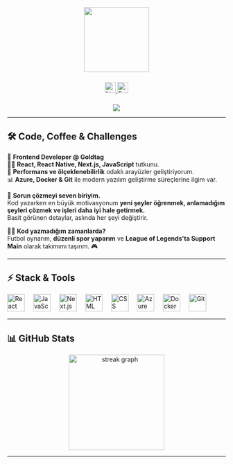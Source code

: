 <div align="center">
  <img height="150" src="https://media1.giphy.com/media/v1.Y2lkPTc5MGI3NjExNWRmZXI5bmxkOWp2OTZtaW13NndpMGFseGV2Nzl2bjR5dHZ5d2pmbyZlcD12MV9pbnRlcm5hbF9naWZfYnlfaWQmY3Q9Zw/fByehYIrOIzO8XolJK/giphy.gif"  />
</div>

###

<div align="center">
  <a href="https://www.linkedin.com/in/yigitogulbayarlar">
    <img src="https://img.shields.io/static/v1?message=LinkedIn&logo=linkedin&label=&color=0077B5&logoColor=white&labelColor=&style=for-the-badge" height="25" alt="LinkedIn" />
  </a>
  <a href="mailto:yigitogulbayarlar@goldtagapp.com">
    <img src="https://img.shields.io/static/v1?message=Email&logo=gmail&label=&color=EA4335&logoColor=white&labelColor=&style=for-the-badge" height="25" alt="Email" />
  </a>
</div>

###

<div align="center">
  <img src="https://visitor-badge.laobi.icu/badge?page_id=yigitGoldtag.yigitGoldtag&" />
</div>

---

## 🛠 Code, Coffee & Challenges

📍 **Frontend Developer @ Goldtag**  
👨‍💻 **React, React Native, Next.js, JavaScript** tutkunu.  
🚀 **Performans ve ölçeklenebilirlik** odaklı arayüzler geliştiriyorum.  
📊 **Azure, Docker & Git** ile modern yazılım geliştirme süreçlerine ilgim var.  

🧩 **Sorun çözmeyi seven biriyim.**  
Kod yazarken en büyük motivasyonum **yeni şeyler öğrenmek, anlamadığım şeyleri çözmek ve işleri daha iyi hale getirmek.**  
Basit görünen detaylar, aslında her şeyi değiştirir.

🏋️‍♂️ **Kod yazmadığım zamanlarda?**  
Futbol oynarım, **düzenli spor yaparım** ve **League of Legends'ta Support Main** olarak takımımı taşırım. 🎮  

---

## ⚡ Stack & Tools

<div align="left">
  <img src="https://cdn.jsdelivr.net/gh/devicons/devicon/icons/react/react-original-wordmark.svg" height="40" alt="React" />
  <img width="12" />
  <img src="https://cdn.jsdelivr.net/gh/devicons/devicon/icons/javascript/javascript-original.svg" height="40" alt="JavaScript" />
  <img width="12" />
  <img src="https://img.icons8.com/?size=100&id=r2OarXWQc7B6&format=png&color=FFFFFF" height="40" alt="Next.js" />
  <img width="12" />
  <img src="https://cdn.jsdelivr.net/gh/devicons/devicon/icons/html5/html5-original-wordmark.svg" height="40" alt="HTML" />
  <img width="12" />
  <img src="https://cdn.jsdelivr.net/gh/devicons/devicon/icons/css3/css3-original-wordmark.svg" height="40" alt="CSS" />
  <img width="12" />
  <img src="https://cdn.jsdelivr.net/gh/devicons/devicon/icons/azure/azure-original.svg" height="40" alt="Azure SQL Database" />
  <img width="12" />
  <img src="https://cdn.jsdelivr.net/gh/devicons/devicon/icons/docker/docker-plain-wordmark.svg" height="40" alt="Docker" />
  <img width="12" />
  <img src="https://cdn.jsdelivr.net/gh/devicons/devicon/icons/git/git-original-wordmark.svg" height="40" alt="Git" />
</div>

---

## 📊 GitHub Stats

<div align="center">
  <img src="https://streak-stats.demolab.com?user=yigitGoldtag&locale=en&mode=daily&theme=dark&hide_border=false&border_radius=5&order=3" height="220" alt="streak graph"  />
</div>

---


